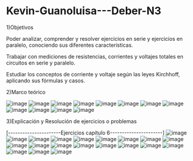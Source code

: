 # Kevin-Guanoluisa---Deber-N3
1)Objetivos 

Poder analizar, comprender y resolver ejercicios en serie y ejercicios en paralelo, conociendo sus diferentes características.

Trabajar con mediciones de resistencias, corrientes y voltajes totales en circuitos en serie y paralelo.

Estudiar los conceptos de corriente y voltaje según las leyes Kirchhoff, aplicando sus fórmulas y casos. 

2)Marco teórico

![image](https://user-images.githubusercontent.com/104913700/203866511-912ad310-9a06-4f58-baa7-967f6f5a0c7f.png)
![image](https://user-images.githubusercontent.com/104913700/203866533-e6ae71b6-fd94-4067-9e78-6077c72dba2d.png)
![image](https://user-images.githubusercontent.com/104913700/203866587-33582bbc-feb9-4358-85a3-f360fa8fd984.png)
![image](https://user-images.githubusercontent.com/104913700/203866604-e020ea18-f095-47c0-87ed-7568ccc22740.png)
![image](https://user-images.githubusercontent.com/104913700/203866611-9a7e56d5-8b55-40c9-9323-eef0a19cbc81.png)
![image](https://user-images.githubusercontent.com/104913700/203866636-f17ff7b9-bb0d-4e07-afa8-aee9c934bfde.png)
![image](https://user-images.githubusercontent.com/104913700/203866646-6af49265-be98-4d6d-be29-8978ae2bc5fb.png)
![image](https://user-images.githubusercontent.com/104913700/203866653-06f0025e-3910-437f-95a5-bd077c88f2c4.png)
![image](https://user-images.githubusercontent.com/104913700/203866685-ab6ea3dd-33bd-4580-b287-24b7ecb8b242.png)
![image](https://user-images.githubusercontent.com/104913700/203866698-21b75d9b-7329-4b60-b4c2-1fd22c379bd7.png)
![image](https://user-images.githubusercontent.com/104913700/203866722-d21a41e1-4309-475a-8eca-89df0130ea5b.png)
![image](https://user-images.githubusercontent.com/104913700/203866731-9bfd3833-ab8c-47c8-8e52-aa33eae77faf.png)

3)Explicación y Resolución de ejercicios o problemas

[----------------------Ejercicios capítulo 6----------------------]
![image](https://user-images.githubusercontent.com/104913700/203866824-2bbf9164-189e-4724-ba90-26b1503f14be.png)
![image](https://user-images.githubusercontent.com/104913700/203867570-dea11c71-a4f3-4bfd-b1af-a43cd82d3705.png)
![image](https://user-images.githubusercontent.com/104913700/203868314-c5855c3c-44ad-45cc-bb7a-d7192ed90049.png)
![image](https://user-images.githubusercontent.com/104913700/203868376-ba069727-54b4-4e06-8920-b590f12a99eb.png)
![image](https://user-images.githubusercontent.com/104913700/203868449-2a2ec4cd-fe75-4d53-9ea4-b8b46fd8e8fe.png)
![image](https://user-images.githubusercontent.com/104913700/203868503-3f20ab43-4904-47e6-93db-90915f4675c7.png)
![image](https://user-images.githubusercontent.com/104913700/203868580-6d7eefc5-85b7-485b-b416-ab6fc2265d26.png)
![image](https://user-images.githubusercontent.com/104913700/203868639-f66f60be-8593-4ecd-9a65-8dcca4119654.png)
![image](https://user-images.githubusercontent.com/104913700/203868696-41726f80-2884-4507-99dc-28c7bc22e877.png)
![image](https://user-images.githubusercontent.com/104913700/203868748-cb2c5571-800b-4b5a-a65c-b192e40e5225.png)
![image](https://user-images.githubusercontent.com/104913700/203868808-55376d93-39a4-44d6-9e4e-f114ddad02e2.png)
![image](https://user-images.githubusercontent.com/104913700/203868887-afc0ac4a-49e3-450b-9b48-32635c6dc709.png)
![image](https://user-images.githubusercontent.com/104913700/203868927-a6b8e2b0-097a-484f-929c-6dd1f37e3cfb.png)
![image](https://user-images.githubusercontent.com/104913700/203869034-8db3e4c6-1f07-4f1d-a8ce-5509a2071ab4.png)
![image](https://user-images.githubusercontent.com/104913700/203869074-690c3a19-743d-49c3-b1a8-8087428307a9.png)
![image](https://user-images.githubusercontent.com/104913700/203869154-25be3eb8-c625-4690-adb5-b11062aed707.png)
![image](https://user-images.githubusercontent.com/104913700/203869211-9d6d2516-1491-4ebe-8e69-15b93fc537f8.png)
![image](https://user-images.githubusercontent.com/104913700/203869258-71025331-9bbf-4232-af8d-85d57a0ce734.png)
![image](https://user-images.githubusercontent.com/104913700/203869329-0b52c4b4-6f6b-4906-b77a-d34d9027375f.png)
![image](https://user-images.githubusercontent.com/104913700/203869458-409e1129-34c9-457c-a23c-47ba3aadc6f3.png)


